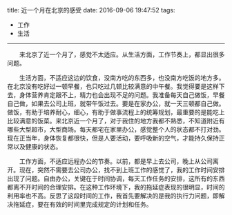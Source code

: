 title: 近一个月在北京的感受
date: 2016-09-06 19:47:52
tags:
- 工作
- 生活
---

　　来北京了近一个月了，感觉不太适应。从生活方面，工作节奏上，都显出很多问题。

　　生活方面，不适应这边的饮食，没南方吃的东西多，也没南方吃饭的地方多。在北京没有吃好过一顿早餐，也只吃过几顿比较满意的中午餐。我觉得要是这样下去，身体营养肯定跟不上，精力也会出现不足的问题。我准备每天自己做饭，早餐自己做，如果去公司上班，就带午饭过去。要是在家办公，就一天三顿都自己做。做饭，有助于培养耐心，细心，有助于做事流程上的统筹规划，最重要的是能吃上比较满意的饭菜。来北京近一个月了，对于我住的地方我都不熟悉，不知道附近有哪些大型超市，大型商场。每天都宅在家里办公，感觉整个人的状态都不打对劲。现在正当年，身体恢复都很快，但是人要活动，要呼吸新的空气，才能持久保持正常以及健康的状态。

<!-- more -->
　　工作方面，不适应远程办公的节奏。以前，都是早上去公司，晚上从公司离开。现在，突然不需要去公司办公，找不到上班工作的感觉了，我的工作时间安排出现了问题。自由办公，关键在于时间协调，每天工作任务的安排，这所有的东西都离不开时间的合理安排。在这种工作环境下，我的拖延症表现的很明显，时间的利用率也不高。反思了这段时间的工作，我首先要解决的是我的执行力问题，即解决拖延症，要在有效的时间里完成规定的计划和任务。
